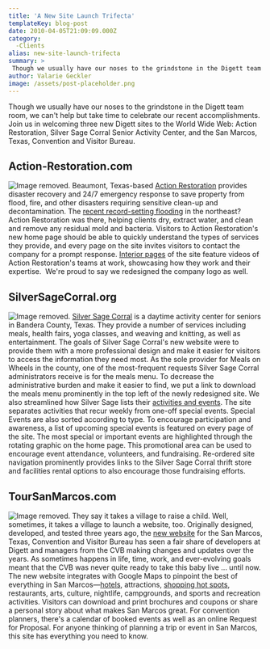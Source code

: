 ```yaml
---
title: 'A New Site Launch Trifecta'
templateKey: blog-post
date: 2010-04-05T21:09:09.000Z
category: 
  -Clients
alias: new-site-launch-trifecta
summary: > 
 Though we usually have our noses to the grindstone in the Digett team room, we can't help but take time to celebrate our recent accomplishments. Join us in welcoming three new Digett sites to the World Wide Web: Action Restoration, Silver Sage Corral Senior Activity Center, and the San Marcos, Texas, Convention and Visitor Bureau.  
author: Valarie Geckler
image: /assets/post-placeholder.png
---
```


Though we usually have our noses to the grindstone in the Digett team room, we can't help but take time to celebrate our recent accomplishments. Join us in welcoming three new Digett sites to the World Wide Web: Action Restoration, Silver Sage Corral Senior Activity Center, and the San Marcos, Texas, Convention and Visitor Bureau. 

Action-Restoration.com
----------------------

![Image removed.](/core/misc/icons/e32700/error.svg "This image has been removed. For security reasons, only images from the local domain are allowed.") Beaumont, Texas-based [Action Restoration](http://www.action-restoration.com/ "Action Restoration") provides disaster recovery and 24/7 emergency response to save property from flood, fire, and other disasters requiring sensitive clean-up and decontamination. The [recent record-setting flooding](http://www.cnn.com/2010/US/weather/03/30/northeast.flood.fears/index.html?iref=allsearch "recent record-setting flooding") in the northeast? Action Restoration was there, helping clients dry, extract water, and clean and remove any residual mold and bacteria. Visitors to Action Restoration's new home page should be able to quickly understand the types of services they provide, and every page on the site invites visitors to contact the company for a prompt response. [Interior pages](http://www.action-restoration.com/decontamination "Interior pages") of the site feature videos of Action Restoration's teams at work, showcasing how they work and their expertise.  We're proud to say we redesigned the company logo as well.

SilverSageCorral.org
--------------------

![Image removed.](/core/misc/icons/e32700/error.svg "This image has been removed. For security reasons, only images from the local domain are allowed.") [Silver Sage Corral](http://www.silversagecorral.org/ "Silver Sage Corral") is a daytime activity center for seniors in Bandera County, Texas. They provide a number of services including meals, health fairs, yoga classes, and weaving and knitting, as well as entertainment. The goals of Silver Sage Corral's new website were to provide them with a more professional design and make it easier for visitors to access the information they need most. As the sole provider for Meals on Wheels in the county, one of the most-frequent requests Silver Sage Corral administrators receive is for the meals menu. To decrease the administrative burden and make it easier to find, we put a link to download the meals menu prominently in the top left of the newly redesigned site. We also streamlined how Silver Sage lists their [activities and events](http://www.silversagecorral.org/special-events/all "activities and events"). The site separates activities that recur weekly from one-off special events. Special Events are also sorted according to type. To encourage participation and awareness, a list of upcoming special events is featured on every page of the site. The most special or important events are highlighted through the rotating graphic on the home page. This promotional area can be used to encourage event attendance, volunteers, and fundraising. Re-ordered site navigation prominently provides links to the Silver Sage Corral thrift store and facilities rental options to also encourage those fundraising efforts.

TourSanMarcos.com
-----------------

![Image removed.](/core/misc/icons/e32700/error.svg "This image has been removed. For security reasons, only images from the local domain are allowed.") They say it takes a village to raise a child. Well, sometimes, it takes a village to launch a website, too. Originally designed, developed, and tested three years ago, the [new website](http://www.toursanmarcos.com/ "new website") for the San Marcos, Texas, Convention and Visitor Bureau has seen a fair share of developers at Digett and managers from the CVB making changes and updates over the years. As sometimes happens in life, time, work, and ever-evolving goals meant that the CVB was never quite ready to take this baby live ... until now. The new website integrates with Google Maps to pinpoint the best of everything in San Marcos—[hotels](http://www.toursanmarcos.com/directory/listing/Hotels "hotels"), attractions, [shopping hot spots](http://www.toursanmarcos.com/directory/listing/shopping), restaurants, arts, culture, nightlife, campgrounds, and sports and recreation activities. Visitors can download and print brochures and coupons or share a personal story about what makes San Marcos great. For convention planners, there's a calendar of booked events as well as an online Request for Proposal. For anyone thinking of planning a trip or event in San Marcos, this site has everything you need to know.